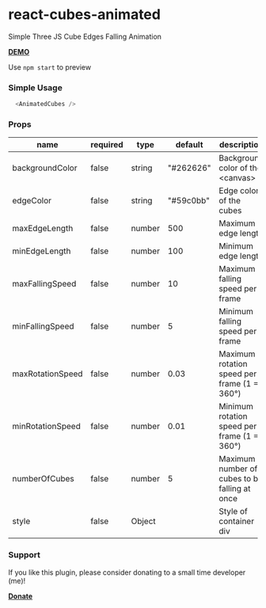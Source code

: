 # react-cubes-animated
Simple Three JS Cube Edges Falling Animation

**[DEMO](https://website-ee18e.firebaseapp.com/lab/react-cubes-animated)**

Use `npm start` to preview

### Simple Usage
```javascript
  <AnimatedCubes />
```

### Props
name|required|type|default|description
----|--------|----|-------|-----------
backgroundColor|false|string|"#262626"|Background color of the \<canvas\>
edgeColor|false|string|"#59c0bb"|Edge color of the cubes
maxEdgeLength|false|number|500|Maximum edge length
minEdgeLength|false|number|100|Minimum edge length
maxFallingSpeed|false|number|10|Maximum falling speed per frame
minFallingSpeed|false|number|5|Minimum falling speed per frame
maxRotationSpeed|false|number|0.03|Maximum rotation speed per frame (1 = 360°)
minRotationSpeed|false|number|0.01|Minimum rotation speed per frame (1 = 360°)
numberOfCubes|false|number|5|Maximum number of cubes to be falling at once
style|false|Object||Style of container div


### Support
If you like this plugin, please consider donating to a small time developer (me)!

**[Donate](https://www.paypal.com/cgi-bin/webscr?cmd=_s-xclick&hosted_button_id=QX3XJ942LDLMQ&source=url)**
